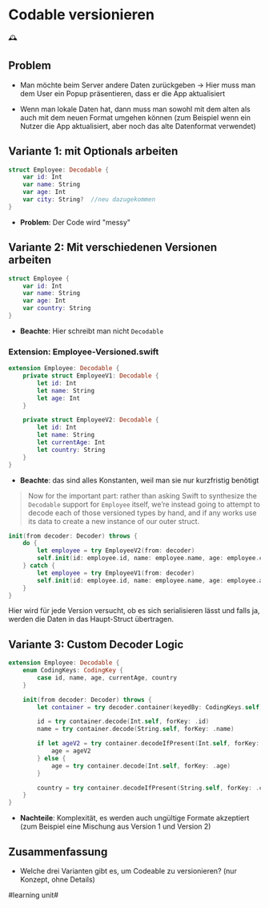 # Codable versionieren
🕰️

## Problem

- Man möchte beim Server andere Daten zurückgeben -\> Hier muss man dem User ein Popup präsentieren, dass er die App aktualisiert

- Wenn man lokale Daten hat, dann muss man sowohl mit dem alten als auch mit dem neuen Format umgehen können (zum Beispiel wenn ein Nutzer die App aktualisiert, aber noch das alte Datenformat verwendet)

## Variante 1: mit Optionals arbeiten

```swift
struct Employee: Decodable {
    var id: Int
    var name: String
    var age: Int
    var city: String?  //neu dazugekommen
}
```

- **Problem**: Der Code wird "messy"


## Variante 2: Mit verschiedenen Versionen arbeiten

```swift
struct Employee {
    var id: Int
    var name: String
    var age: Int
    var country: String
}
```

- **Beachte**: Hier schreibt man nicht `Decodable`


### Extension: Employee-Versioned.swift

```swift
extension Employee: Decodable {
    private struct EmployeeV1: Decodable {
        let id: Int
        let name: String
        let age: Int
    }

    private struct EmployeeV2: Decodable {
        let id: Int
        let name: String
        let currentAge: Int
        let country: String
    }
}
```

- **Beachte**: das sind alles Konstanten, weil man sie nur kurzfristig benötigt


> Now for the important part: rather than asking Swift to synthesize the `Decodable` support for `Employee` itself, we’re instead going to attempt to decode each of those versioned types by hand, and if any works use its data to create a new instance of our outer struct.

```swift
init(from decoder: Decoder) throws {
    do {
        let employee = try EmployeeV2(from: decoder)
        self.init(id: employee.id, name: employee.name, age: employee.currentAge, country: employee.country)
    } catch {
        let employee = try EmployeeV1(from: decoder)
        self.init(id: employee.id, name: employee.name, age: employee.age, country: "")
    }
}
```

Hier wird für jede Version versucht, ob es sich serialisieren lässt und falls ja, werden die Daten in das Haupt-Struct übertragen.

## Variante 3: Custom Decoder Logic

```swift
extension Employee: Decodable {
    enum CodingKeys: CodingKey {
        case id, name, age, currentAge, country
    }

    init(from decoder: Decoder) throws {
        let container = try decoder.container(keyedBy: CodingKeys.self)

        id = try container.decode(Int.self, forKey: .id)
        name = try container.decode(String.self, forKey: .name)

        if let ageV2 = try container.decodeIfPresent(Int.self, forKey: .currentAge) {
            age = ageV2
        } else {
            age = try container.decode(Int.self, forKey: .age)
        }

        country = try container.decodeIfPresent(String.self, forKey: .country) ?? ""
    }
}
```

- **Nachteile**: Komplexität, es werden auch ungültige Formate akzeptiert (zum Beispiel eine Mischung aus Version 1 und Version 2)


## Zusammenfassung
- Welche drei Varianten gibt es, um Codeable zu versionieren? (nur Konzept, ohne Details)


#learning unit#